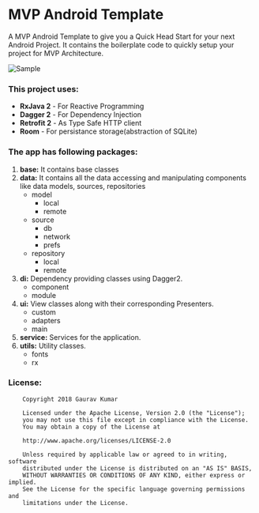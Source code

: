 # MVP Android Template
A MVP Android Template to give you a Quick Head Start for your next Android Project. It contains the boilerplate code to quickly setup your project for MVP Architecture.

![Sample](https://raw.githubusercontent.com/gauravk95/mvp-android-template/master/sample.gif)

### This project uses:
* **RxJava 2** - For Reactive Programming
* **Dagger 2** - For Dependency Injection
* **Retrofit 2** - As Type Safe HTTP client
* **Room** - For persistance storage(abstraction of SQLite)

### The app has following packages:
1. **base:** It contains base classes
2. **data:** It contains all the data accessing and manipulating components like data models, sources, repositories
    * model
      * local
      * remote
    * source
      * db
      * network
      * prefs
    * repository
      * local
      * remote
3. **di:** Dependency providing classes using Dagger2.
    * component
    * module
4. **ui:** View classes along with their corresponding Presenters.
    * custom
    * adapters
    * main
5. **service:** Services for the application.
6. **utils:** Utility classes.
    * fonts 
    * rx 
    
### License:
```
    Copyright 2018 Gaurav Kumar

    Licensed under the Apache License, Version 2.0 (the "License");
    you may not use this file except in compliance with the License.
    You may obtain a copy of the License at

    http://www.apache.org/licenses/LICENSE-2.0

    Unless required by applicable law or agreed to in writing, software
    distributed under the License is distributed on an "AS IS" BASIS,
    WITHOUT WARRANTIES OR CONDITIONS OF ANY KIND, either express or implied.
    See the License for the specific language governing permissions and
    limitations under the License.
```
